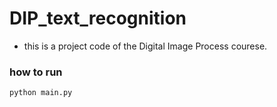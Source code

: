 # DIP_text_recognition
* this is a project code of the Digital Image Process courese.

### how to run
```
python main.py
```
